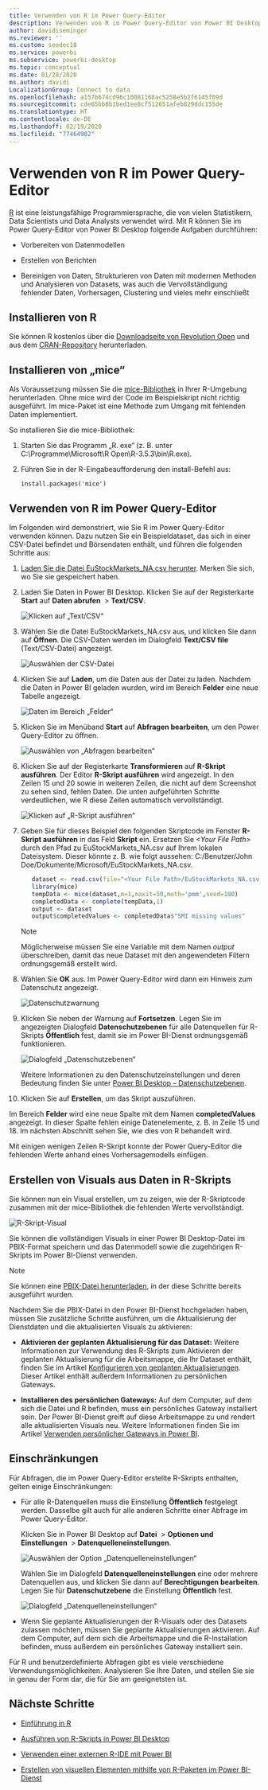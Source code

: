 ```yaml
---
title: Verwenden von R im Power Query-Editor
description: Verwenden von R im Power Query-Editor von Power BI Desktop für erweiterte Analysen
author: davidiseminger
ms.reviewer: ''
ms.custom: seodec18
ms.service: powerbi
ms.subservice: powerbi-desktop
ms.topic: conceptual
ms.date: 01/28/2020
ms.author: davidi
LocalizationGroup: Connect to data
ms.openlocfilehash: a157b674cd96c10081168ac5258e5b2f6145f09d
ms.sourcegitcommit: cde65bb8b1bed1ee8cf512651afeb829ddc155de
ms.translationtype: HT
ms.contentlocale: de-DE
ms.lasthandoff: 02/19/2020
ms.locfileid: "77464902"
---
```

# <a name="use-r-in-power-query-editor"></a>Verwenden von R im Power Query-Editor

[R](https://mran.microsoft.com/documents/what-is-r) ist eine leistungsfähige Programmiersprache, die von vielen Statistikern, Data Scientists und Data Analysts verwendet wird. Mit R können Sie im Power Query-Editor von Power BI Desktop folgende Aufgaben durchführen:

* Vorbereiten von Datenmodellen

* Erstellen von Berichten

* Bereinigen von Daten, Strukturieren von Daten mit modernen Methoden und Analysieren von Datasets, was auch die Vervollständigung fehlender Daten, Vorhersagen, Clustering und vieles mehr einschließt  

## <a name="install-r"></a>Installieren von R

Sie können R kostenlos über die [Downloadseite von Revolution Open](https://mran.revolutionanalytics.com/download/) und aus dem [CRAN-Repository](https://cran.r-project.org/bin/windows/base/) herunterladen.

## <a name="install-mice"></a>Installieren von „mice“

Als Voraussetzung müssen Sie die [mice-Bibliothek](https://www.rdocumentation.org/packages/mice/versions/3.5.0/topics/mice) in Ihrer R-Umgebung herunterladen. Ohne mice wird der Code im Beispielskript nicht richtig ausgeführt. Im mice-Paket ist eine Methode zum Umgang mit fehlenden Daten implementiert.

So installieren Sie die mice-Bibliothek:

1. Starten Sie das Programm „R. exe“ (z. B. unter C:\Programme\Microsoft\R Open\R-3.5.3\bin\R.exe).  

2. Führen Sie in der R-Eingabeaufforderung den install-Befehl aus:

   ``` 
   install.packages('mice') 
   ```

## <a name="use-r-in-power-query-editor"></a>Verwenden von R im Power Query-Editor

Im Folgenden wird demonstriert, wie Sie R im Power Query-Editor verwenden können. Dazu nutzen Sie ein Beispieldataset, das sich in einer CSV-Datei befindet und Börsendaten enthält, und führen die folgenden Schritte aus:

1. [Laden Sie die Datei EuStockMarkets_NA.csv herunter](https://download.microsoft.com/download/F/8/A/F8AA9DC9-8545-4AAE-9305-27AD1D01DC03/EuStockMarkets_NA.csv). Merken Sie sich, wo Sie sie gespeichert haben.

1. Laden Sie Daten in Power BI Desktop. Klicken Sie auf der Registerkarte **Start** auf **Daten abrufen**  >  **Text/CSV**.

   ![Klicken auf „Text/CSV“](media/desktop-r-in-query-editor/r-in-query-editor_1.png)

1. Wählen Sie die Datei EuStockMarkets_NA.csv aus, und klicken Sie dann auf **Öffnen**. Die CSV-Daten werden im Dialogfeld **Text/CSV file** (Text/CSV-Datei) angezeigt.

   ![Auswählen der CSV-Datei](media/desktop-r-in-query-editor/r-in-query-editor_2.png)

1. Klicken Sie auf **Laden**, um die Daten aus der Datei zu laden. Nachdem die Daten in Power BI geladen wurden, wird im Bereich **Felder** eine neue Tabelle angezeigt.

   ![Daten im Bereich „Felder“](media/desktop-r-in-query-editor/r-in-query-editor_3.png)

1. Klicken Sie im Menüband **Start** auf **Abfragen bearbeiten**, um den Power Query-Editor zu öffnen.

   ![Auswählen von „Abfragen bearbeiten“](media/desktop-r-in-query-editor/r-in-query-editor_4.png)

1. Klicken Sie auf der Registerkarte **Transformieren** auf **R-Skript ausführen**. Der Editor **R-Skript ausführen** wird angezeigt. In den Zeilen 15 und 20 sowie in weiteren Zeilen, die nicht auf dem Screenshot zu sehen sind, fehlen Daten. Die unten aufgeführten Schritte verdeutlichen, wie R diese Zeilen automatisch vervollständigt.

   ![Klicken auf „R-Skript ausführen“](media/desktop-r-in-query-editor/r-in-query-editor_5d.png)

1. Geben Sie für dieses Beispiel den folgenden Skriptcode im Fenster **R-Skript ausführen** in das Feld **Skript** ein. Ersetzen Sie *&lt;Your File Path&gt;* durch den Pfad zu EuStockMarkets_NA.csv auf Ihrem lokalen Dateisystem. Dieser könnte z. B. wie folgt aussehen: C:/Benutzer/John Doe/Dokumente/Microsoft/EuStockMarkets_NA.csv.

    ```r
       dataset <- read.csv(file="<Your File Path>/EuStockMarkets_NA.csv", header=TRUE, sep=",")
       library(mice)
       tempData <- mice(dataset,m=1,maxit=50,meth='pmm',seed=100)
       completedData <- complete(tempData,1)
       output <- dataset
       output$completedValues <- completedData$"SMI missing values"
    ```

    > [!NOTE]
    > Möglicherweise müssen Sie eine Variable mit dem Namen *output* überschreiben, damit das neue Dataset mit den angewendeten Filtern ordnungsgemäß erstellt wird.

7. Wählen Sie **OK** aus. Im Power Query-Editor wird dann ein Hinweis zum Datenschutz angezeigt.

   ![Datenschutzwarnung](media/desktop-r-in-query-editor/r-in-query-editor_6.png)
8. Klicken Sie neben der Warnung auf **Fortsetzen**. Legen Sie im angezeigten Dialogfeld **Datenschutzebenen** für alle Datenquellen für R-Skripts **Öffentlich** fest, damit sie im Power BI-Dienst ordnungsgemäß funktionieren. 

   ![Dialogfeld „Datenschutzebenen“](media/desktop-r-in-query-editor/r-in-query-editor_7.png)

   Weitere Informationen zu den Datenschutzeinstellungen und deren Bedeutung finden Sie unter [Power BI Desktop – Datenschutzebenen](desktop-privacy-levels.md).

 9. Klicken Sie auf **Erstellen**, um das Skript auszuführen. 

   Im Bereich **Felder** wird eine neue Spalte mit dem Namen **completedValues** angezeigt. In dieser Spalte fehlen einige Datenelemente, z. B. in Zeile 15 und 18. Im nächsten Abschnitt sehen Sie, wie dies von R behandelt wird.

   Mit einigen wenigen Zeilen R-Skript konnte der Power Query-Editor die fehlenden Werte anhand eines Vorhersagemodells einfügen.

## <a name="create-visuals-from-r-script-data"></a>Erstellen von Visuals aus Daten in R-Skripts

Sie können nun ein Visual erstellen, um zu zeigen, wie der R-Skriptcode zusammen mit der mice-Bibliothek die fehlenden Werte vervollständigt.

![R-Skript-Visual](media/desktop-r-in-query-editor/r-in-query-editor_8a.png)

Sie können die vollständigen Visuals in einer Power BI Desktop-Datei im PBIX-Format speichern und das Datenmodell sowie die zugehörigen R-Skripts im Power BI-Dienst verwenden.

> [!NOTE]
> Sie können eine [PBIX-Datei herunterladen](https://download.microsoft.com/download/F/8/A/F8AA9DC9-8545-4AAE-9305-27AD1D01DC03/Complete%20Values%20with%20R%20in%20PQ.pbix), in der diese Schritte bereits ausgeführt wurden.

Nachdem Sie die PBIX-Datei in den Power BI-Dienst hochgeladen haben, müssen Sie zusätzliche Schritte ausführen, um die Aktualisierung der Dienstdaten und die aktualisierten Visuals zu aktivieren:  

* **Aktivieren der geplanten Aktualisierung für das Dataset:** Weitere Informationen zur Verwendung des R-Skripts zum Aktivieren der geplanten Aktualisierung für die Arbeitsmappe, die Ihr Dataset enthält, finden Sie im Artikel [Konfigurieren von geplanten Aktualisierungen](refresh-scheduled-refresh.md). Dieser Artikel enthält außerdem Informationen zu persönlichen Gateways.

* **Installieren des persönlichen Gateways:** Auf dem Computer, auf dem sich die Datei und R befinden, muss ein persönliches Gateway installiert sein. Der Power BI-Dienst greift auf diese Arbeitsmappe zu und rendert alle aktualisierten Visuals neu. Weitere Informationen finden Sie im Artikel [Verwenden persönlicher Gateways in Power BI](service-gateway-personal-mode.md).

## <a name="limitations"></a>Einschränkungen

Für Abfragen, die im Power Query-Editor erstellte R-Skripts enthalten, gelten einige Einschränkungen:

* Für alle R-Datenquellen muss die Einstellung **Öffentlich** festgelegt werden. Dasselbe gilt auch für alle anderen Schritte einer Abfrage im Power Query-Editor. 

   Klicken Sie in Power BI Desktop auf **Datei**  >  **Optionen und Einstellungen**  >  **Datenquelleneinstellungen**.

   ![Auswählen der Option „Datenquelleneinstellungen“](media/desktop-r-in-query-editor/r-in-query-editor_9.png)

   Wählen Sie im Dialogfeld **Datenquelleneinstellungen** eine oder mehrere Datenquellen aus, und klicken Sie dann auf **Berechtigungen bearbeiten**. Legen Sie für **Datenschutzebene** die Einstellung **Öffentlich** fest.

   ![Dialogfeld „Datenquelleneinstellungen“](media/desktop-r-in-query-editor/r-in-query-editor_10.png)  
  
* Wenn Sie geplante Aktualisierungen der R-Visuals oder des Datasets zulassen möchten, müssen Sie geplante Aktualisierungen aktivieren. Auf dem Computer, auf dem sich die Arbeitsmappe und die R-Installation befinden, muss außerdem ein persönliches Gateway installiert sein. 

Für R und benutzerdefinierte Abfragen gibt es viele verschiedene Verwendungsmöglichkeiten. Analysieren Sie Ihre Daten, und stellen Sie sie in genau der Form dar, die für Sie am geeignetsten ist.

## <a name="next-steps"></a>Nächste Schritte

* [Einführung in R](https://mran.microsoft.com/documents/what-is-r) 

* [Ausführen von R-Skripts in Power BI Desktop](desktop-r-scripts.md) 

* [Verwenden einer externen R-IDE mit Power BI](desktop-r-ide.md) 

* [Erstellen von visuellen Elementen mithilfe von R-Paketen im Power BI-Dienst](service-r-packages-support.md)
